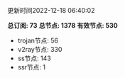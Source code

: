 更新时间2022-12-18 06:40:02

**总订阅: 73**
**总节点: 1378**
**有效节点: 530**
- trojan节点: 56
- v2ray节点: 330
- ss节点: 143
- ssr节点: 1
